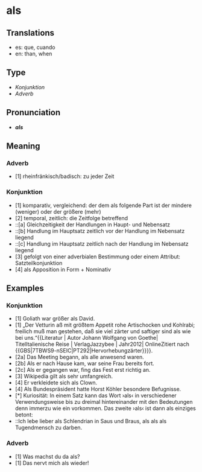 # als
## Translations
- es: que, cuando
- en: than, when
## Type
- _Konjunktion_
- _Adverb_
## Pronunciation
- **_als_**
## Meaning
### Adverb
- [1] rheinfränkisch/badisch: zu jeder Zeit
### Konjunktion
- [1] komparativ, vergleichend: der dem als folgende Part ist der mindere (weniger) oder der größere (mehr)
- [2] temporal, zeitlich: die Zeitfolge betreffend
- ::[a] Gleichzeitigkeit der Handlungen in Haupt- und Nebensatz
- ::[b] Handlung im Hauptsatz zeitlich vor der Handlung im Nebensatz liegend
- ::[c] Handlung im Hauptsatz zeitlich nach der Handlung im Nebensatz liegend
- [3] gefolgt von einer adverbialen Bestimmung oder einem Attribut: Satzteilkonjunktion
- [4] als Apposition in Form + Nominativ <!-- bessere Beschreibung finden! -->
## Examples
### Konjunktion
- [1] Goliath war größer als David.
- [1] „Der Vetturin aß mit größtem Appetit rohe Artischocken und Kohlrabi; freilich muß man gestehen, daß sie viel zärter und saftiger sind als wie bei uns.“<ref>{{Literatur | Autor Johann Wolfgang von Goethe| TitelItalienische Reise | VerlagJazzybee | Jahr2012| OnlineZitiert nach {{GBS|7TBWS9-nSEIC|PT292|Hervorhebungzärter}}}}.</ref>
- [2a] Das Meeting begann, als alle anwesend waren.
- [2b] Als er nach Hause kam, war seine Frau bereits fort.
- [2c] Als er gegangen war, fing das Fest erst richtig an.
- [3] Wikipedia gilt als sehr umfangreich. <!-- vielleicht eher [4] zuzuordnen? -->
- [4] Er verkleidete sich als Clown.
- [4] Als Bundespräsident hatte Horst Köhler besondere Befugnisse.
- [*] Kuriosität: In einem Satz kann das Wort ›als‹ in verschiedener Verwendungsweise bis zu dreimal hintereinander mit den Bedeutungen denn immerzu wie ein vorkommen. Das zweite ›als‹ ist dann als einziges betont:
- ::Ich lebe lieber als Schlendrian in Saus und Braus, als als als Tugendmensch zu darben. 
### Adverb
- [1] Was machst du da als?
- [1] Das nervt mich als wieder!
